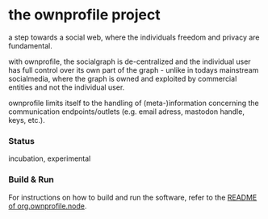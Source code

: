 the ownprofile project
==========

a step towards a social web, where the individuals freedom and privacy are fundamental.

with ownprofile, the socialgraph is de-centralized and the individual user has full control over its own part of the graph - unlike in todays mainstream socialmedia,
where the graph is owned and exploited by commercial entities and not the individual user.

ownprofile limits itself to the handling of (meta-)information concerning the communication endpoints/outlets
(e.g. email adress, mastodon handle, keys, etc.).

### Status
incubation, experimental

### Build & Run
For instructions on how to build and run the software, refer to the [README of org.ownprofile.node](tree/master/org.ownprofile.node). 
